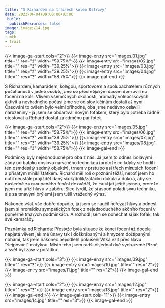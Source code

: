 ```yaml
---
title: "S Richardem na trailech kolem Ostravy"
date: 2023-06-04T09:00:00+02:00
_build:
  publishResources: false
image: images/14.jpg
tags:
- mtb
- trail
---
```


{{< image-gal-start cols="2">}}
{{< image-entry src="images/01.jpg" title="" res="2" width="58.75%">}}
{{< image-entry src="images/02.jpg" title="" res="2" width="39.25%">}}
{{< image-entry src="images/03.jpg" title="" res="2" width="39.25%">}}
{{< image-entry src="images/04.jpg" title="" res="2" width="58.75%">}}
{{< image-gal-end >}}

S Richardem, kamarádem, kolegou, sportovcem a spolupachatelem různých pošahaností v jedné osobě, jsme se před nějakým časem domluvili na focení na kole. Vlivem všemožných okolnosti, hromady volnočasových aktivit a nevhodného počasí jsme se od slov k činům dostali až nyní. Časování to ovšem bylo velmi příhodné, oba jsme nedávno oslavili narozeniny - já jsem se obdaroval novým foťákem, který bylo potřeba řádně otestovat a Richard dostal za odměnu pár fotek.

{{< image-gal-start cols="2">}}
{{< image-entry src="images/05.jpg" title="" res="2" width="58.75%">}}
{{< image-entry src="images/06.jpg" title="" res="2" width="39.25%">}}
{{< image-entry src="images/07.jpg" title="" res="2" width="39.25%">}}
{{< image-entry src="images/08.jpg" title="" res="2" width="58.75%">}}
{{< image-gal-end >}}

Podmínky byly nejednoduché pro oba z nás. Já jsem to odnesl bolavými zády od batohu doslova narvaného technikou (protože co kdyby se hodil i ten osmdesátý sedmý objektiv), trnem v prstu po asi třech minutách focení a přisátým miniklíšťátkem. Richard měl roli o poznání těžší, neboť jsem ho nutil neustále projíždět daný skok/dolík/zatáčku dokola a dokola, aby se následně za nasupeného funění dozvěděl, že musí jet ještě jednou, protože jsem mu uřízl hlavu v záběru. Sice tvrdil, že si aspoň poladí svou techniku, ale za tmavými brýlemi jsem tušil vražedný výraz.

Nakonec však vše dobře dopadlo, já jsem se naučil neřezat hlavy a odnesl jsem si hromádku sympatických fotek z nejednoduchého akčního focení v poměrně tmavých podmínkách. A rozhodl jsem se ponechat si jak foťák, tak své kamarády.

Poznámka od Richarda:
Přestože byla situace ke konci focení už docela napjatá vlivem jak mé únavy tak i doškrábanými a hmyzem doštípanými nohami, tak jsem nakonec nepodlehl pokušení Vítka vzít přes hlavu "šejpovací" motykou. Místo toho jsem radši objednal dvě vychlazené Plzně a svět byl zase v pořádku.

{{< image-gal-start cols="3">}}
{{< image-entry src="images/09.jpg" title="" res="2">}}
{{< image-entry src="images/10.jpg" title="" res="2">}}
{{< image-entry src="images/11.jpg" title="" res="2">}}
{{< image-gal-end >}}

{{< image-gal-start cols="2">}}
{{< image-entry src="images/12.jpg" title="" res="2">}}
{{< image-entry src="images/13.jpg" title="" res="2">}}
{{< image-gal-end >}}
{{< image-gal-start cols="1">}}
{{< image-entry src="images/14.jpg" title="" res="3">}}
{{< image-gal-end >}}
